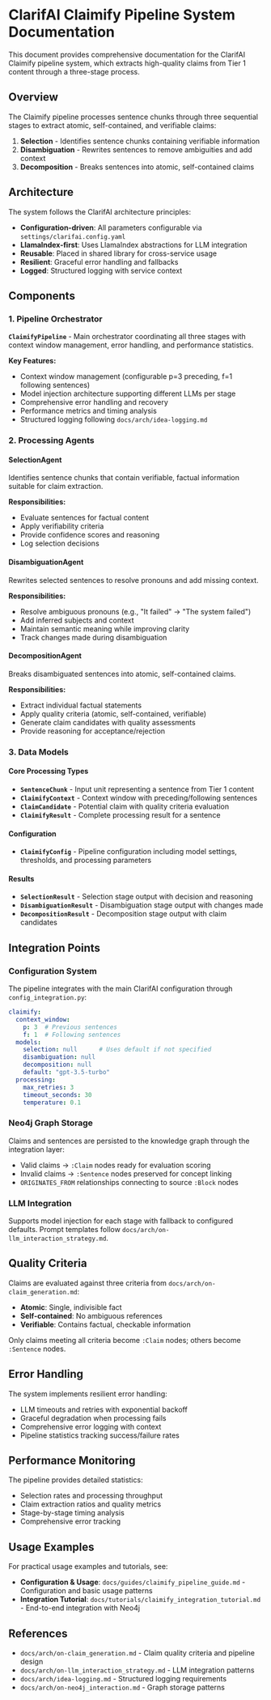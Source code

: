 # ClarifAI Claimify Pipeline System Documentation

This document provides comprehensive documentation for the ClarifAI Claimify pipeline system, which extracts high-quality claims from Tier 1 content through a three-stage process.

## Overview

The Claimify pipeline processes sentence chunks through three sequential stages to extract atomic, self-contained, and verifiable claims:

1. **Selection** - Identifies sentence chunks containing verifiable information
2. **Disambiguation** - Rewrites sentences to remove ambiguities and add context  
3. **Decomposition** - Breaks sentences into atomic, self-contained claims

## Architecture

The system follows the ClarifAI architecture principles:

- **Configuration-driven**: All parameters configurable via `settings/clarifai.config.yaml`
- **LlamaIndex-first**: Uses LlamaIndex abstractions for LLM integration
- **Reusable**: Placed in shared library for cross-service usage
- **Resilient**: Graceful error handling and fallbacks
- **Logged**: Structured logging with service context

## Components

### 1. Pipeline Orchestrator

**`ClaimifyPipeline`** - Main orchestrator coordinating all three stages with context window management, error handling, and performance statistics.

**Key Features:**
- Context window management (configurable p=3 preceding, f=1 following sentences)
- Model injection architecture supporting different LLMs per stage
- Comprehensive error handling and recovery
- Performance metrics and timing analysis
- Structured logging following `docs/arch/idea-logging.md`

### 2. Processing Agents

#### SelectionAgent
Identifies sentence chunks that contain verifiable, factual information suitable for claim extraction.

**Responsibilities:**
- Evaluate sentences for factual content
- Apply verifiability criteria
- Provide confidence scores and reasoning
- Log selection decisions

#### DisambiguationAgent  
Rewrites selected sentences to resolve pronouns and add missing context.

**Responsibilities:**
- Resolve ambiguous pronouns (e.g., "It failed" → "The system failed")
- Add inferred subjects and context
- Maintain semantic meaning while improving clarity
- Track changes made during disambiguation

#### DecompositionAgent
Breaks disambiguated sentences into atomic, self-contained claims.

**Responsibilities:**
- Extract individual factual statements
- Apply quality criteria (atomic, self-contained, verifiable)
- Generate claim candidates with quality assessments
- Provide reasoning for acceptance/rejection

### 3. Data Models

#### Core Processing Types
- **`SentenceChunk`** - Input unit representing a sentence from Tier 1 content
- **`ClaimifyContext`** - Context window with preceding/following sentences
- **`ClaimCandidate`** - Potential claim with quality criteria evaluation
- **`ClaimifyResult`** - Complete processing result for a sentence

#### Configuration
- **`ClaimifyConfig`** - Pipeline configuration including model settings, thresholds, and processing parameters

#### Results
- **`SelectionResult`** - Selection stage output with decision and reasoning
- **`DisambiguationResult`** - Disambiguation stage output with changes made
- **`DecompositionResult`** - Decomposition stage output with claim candidates

## Integration Points

### Configuration System
The pipeline integrates with the main ClarifAI configuration through `config_integration.py`:

```yaml
claimify:
  context_window:
    p: 3  # Previous sentences
    f: 1  # Following sentences
  models:
    selection: null      # Uses default if not specified
    disambiguation: null 
    decomposition: null
    default: "gpt-3.5-turbo"
  processing:
    max_retries: 3
    timeout_seconds: 30
    temperature: 0.1
```

### Neo4j Graph Storage
Claims and sentences are persisted to the knowledge graph through the integration layer:

- Valid claims → `:Claim` nodes ready for evaluation scoring
- Invalid claims → `:Sentence` nodes preserved for concept linking
- `ORIGINATES_FROM` relationships connecting to source `:Block` nodes

### LLM Integration
Supports model injection for each stage with fallback to configured defaults. Prompt templates follow `docs/arch/on-llm_interaction_strategy.md`.

## Quality Criteria

Claims are evaluated against three criteria from `docs/arch/on-claim_generation.md`:

- **Atomic**: Single, indivisible fact
- **Self-contained**: No ambiguous references  
- **Verifiable**: Contains factual, checkable information

Only claims meeting all criteria become `:Claim` nodes; others become `:Sentence` nodes.

## Error Handling

The system implements resilient error handling:

- LLM timeouts and retries with exponential backoff
- Graceful degradation when processing fails
- Comprehensive error logging with context
- Pipeline statistics tracking success/failure rates

## Performance Monitoring

The pipeline provides detailed statistics:

- Selection rates and processing throughput
- Claim extraction ratios and quality metrics  
- Stage-by-stage timing analysis
- Comprehensive error tracking

## Usage Examples

For practical usage examples and tutorials, see:
- **Configuration & Usage**: `docs/guides/claimify_pipeline_guide.md` - Configuration and basic usage patterns
- **Integration Tutorial**: `docs/tutorials/claimify_integration_tutorial.md` - End-to-end integration with Neo4j

## References

- `docs/arch/on-claim_generation.md` - Claim quality criteria and pipeline design
- `docs/arch/on-llm_interaction_strategy.md` - LLM integration patterns
- `docs/arch/idea-logging.md` - Structured logging requirements
- `docs/arch/on-neo4j_interaction.md` - Graph storage patterns
